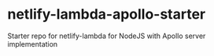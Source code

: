 # netlify-lambda-apollo-starter
Starter repo for netlify-lambda for NodeJS with Apollo server implementation
